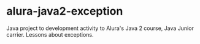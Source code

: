 # alura-java2-exception 
Java project to development activity to Alura's Java 2 course, Java Junior carrier. Lessons about exceptions.
